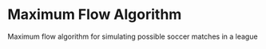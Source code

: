 # Maximum Flow Algorithm #
Maximum flow algorithm for simulating possible soccer matches in a league
